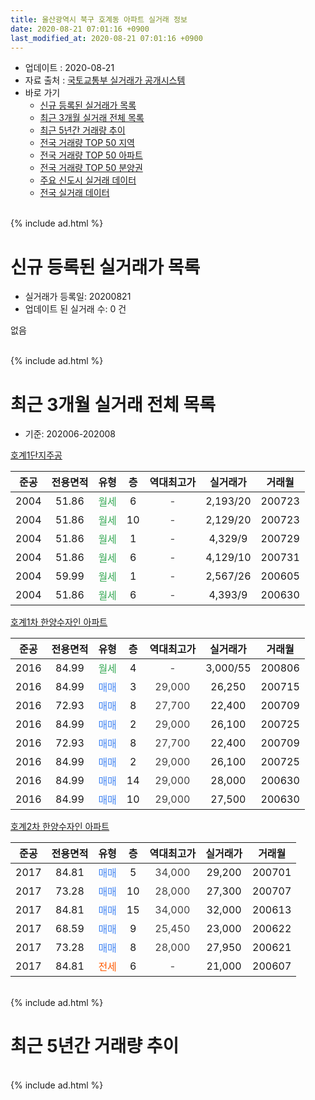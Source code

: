 ```yaml
---
title: 울산광역시 북구 호계동 아파트 실거래 정보
date: 2020-08-21 07:01:16 +0900
last_modified_at: 2020-08-21 07:01:16 +0900
---
```


* 업데이트 : 2020-08-21
* 자료 출처 : [국토교통부 실거래가 공개시스템](http://rt.molit.go.kr)
* 바로 가기
    * [신규 등록된 실거래가 목록](#신규-등록된-실거래가-목록)
    * [최근 3개월 실거래 전체 목록](#최근-3개월-실거래-전체-목록)
    * [최근 5년간 거래량 추이](#최근-5년간-거래량-추이)
    * [전국 거래량 TOP 50 지역](https://inasie.github.io/apt-trade-info/최근-3개월-전국에서-가장-거래가-많이-발생한-지역)
    * [전국 거래량 TOP 50 아파트](https://inasie.github.io/apt-trade-info/최근-3개월-전국에서-가장-거래가-많이-발생한-아파트)
    * [전국 거래량 TOP 50 분양권](https://inasie.github.io/apt-trade-info/최근-3개월-전국에서-가장-거래가-많이-발생한-분양권)
    * [주요 신도시 실거래 데이터](https://inasie.github.io/apt-trade-info/주요-신도시)
    * [전국 실거래 데이터](https://inasie.github.io/apt-trade-info/전국)
<br>
{% include ad.html %}
<br>

# 신규 등록된 실거래가 목록
* 실거래가 등록일: 20200821
* 업데이트 된 실거래 수: 0 건

없음

<br>
{% include ad.html %}
<br>

# 최근 3개월 실거래 전체 목록
* 기준: 202006-202008


[호계1단지주공](https://search.naver.com/search.naver?query=%EC%9A%B8%EC%82%B0%EA%B4%91%EC%97%AD%EC%8B%9C+%EB%B6%81%EA%B5%AC+%ED%98%B8%EA%B3%84%EB%8F%99+%ED%98%B8%EA%B3%841%EB%8B%A8%EC%A7%80%EC%A3%BC%EA%B3%B5)

|준공|전용면적|유형|층|역대최고가|실거래가|거래월|
|:---:|:---:|:---:|:---:|:---:|:---:|:---:|
|2004|51.86|<span style="color:#34a853">월세</span>|6|<span style="color:#444444">-</span>|2,193/20|200723|
|2004|51.86|<span style="color:#34a853">월세</span>|10|<span style="color:#444444">-</span>|2,129/20|200723|
|2004|51.86|<span style="color:#34a853">월세</span>|1|<span style="color:#444444">-</span>|4,329/9|200729|
|2004|51.86|<span style="color:#34a853">월세</span>|6|<span style="color:#444444">-</span>|4,129/10|200731|
|2004|59.99|<span style="color:#34a853">월세</span>|1|<span style="color:#444444">-</span>|2,567/26|200605|
|2004|51.86|<span style="color:#34a853">월세</span>|6|<span style="color:#444444">-</span>|4,393/9|200630|

[호계1차 한양수자인 아파트](https://search.naver.com/search.naver?query=%EC%9A%B8%EC%82%B0%EA%B4%91%EC%97%AD%EC%8B%9C+%EB%B6%81%EA%B5%AC+%ED%98%B8%EA%B3%84%EB%8F%99+%ED%98%B8%EA%B3%841%EC%B0%A8+%ED%95%9C%EC%96%91%EC%88%98%EC%9E%90%EC%9D%B8+%EC%95%84%ED%8C%8C%ED%8A%B8)

|준공|전용면적|유형|층|역대최고가|실거래가|거래월|
|:---:|:---:|:---:|:---:|:---:|:---:|:---:|
|2016|84.99|<span style="color:#34a853">월세</span>|4|<span style="color:#444444">-</span>|3,000/55|200806|
|2016|84.99|<span style="color:#4285f3">매매</span>|3|<span style="color:#444444">29,000</span>|26,250|200715|
|2016|72.93|<span style="color:#4285f3">매매</span>|8|<span style="color:#444444">27,700</span>|22,400|200709|
|2016|84.99|<span style="color:#4285f3">매매</span>|2|<span style="color:#444444">29,000</span>|26,100|200725|
|2016|72.93|<span style="color:#4285f3">매매</span>|8|<span style="color:#444444">27,700</span>|22,400|200709|
|2016|84.99|<span style="color:#4285f3">매매</span>|2|<span style="color:#444444">29,000</span>|26,100|200725|
|2016|84.99|<span style="color:#4285f3">매매</span>|14|<span style="color:#444444">29,000</span>|28,000|200630|
|2016|84.99|<span style="color:#4285f3">매매</span>|10|<span style="color:#444444">29,000</span>|27,500|200630|

[호계2차 한양수자인 아파트](https://search.naver.com/search.naver?query=%EC%9A%B8%EC%82%B0%EA%B4%91%EC%97%AD%EC%8B%9C+%EB%B6%81%EA%B5%AC+%ED%98%B8%EA%B3%84%EB%8F%99+%ED%98%B8%EA%B3%842%EC%B0%A8+%ED%95%9C%EC%96%91%EC%88%98%EC%9E%90%EC%9D%B8+%EC%95%84%ED%8C%8C%ED%8A%B8)

|준공|전용면적|유형|층|역대최고가|실거래가|거래월|
|:---:|:---:|:---:|:---:|:---:|:---:|:---:|
|2017|84.81|<span style="color:#4285f3">매매</span>|5|<span style="color:#444444">34,000</span>|29,200|200701|
|2017|73.28|<span style="color:#4285f3">매매</span>|10|<span style="color:#444444">28,000</span>|27,300|200707|
|2017|84.81|<span style="color:#4285f3">매매</span>|15|<span style="color:#444444">34,000</span>|32,000|200613|
|2017|68.59|<span style="color:#4285f3">매매</span>|9|<span style="color:#444444">25,450</span>|23,000|200622|
|2017|73.28|<span style="color:#4285f3">매매</span>|8|<span style="color:#444444">28,000</span>|27,950|200621|
|2017|84.81|<span style="color:#ff5a00">전세</span>|6|<span style="color:#444444">-</span>|21,000|200607|


<br>
{% include ad.html %}
<br>

# 최근 5년간 거래량 추이


<div style="width:100%;">
    <canvas id="deal_progress" height="200"></canvas>
</div>

<script>
new Chart(document.getElementById("deal_progress"), {
    type: 'line',
    data: {
        labels: ['201508','201509','201510','201511','201512','201601','201602','201603','201604','201605','201606','201607','201608','201609','201610','201611','201612','201701','201702','201703','201704','201705','201706','201707','201708','201709','201710','201711','201712','201801','201802','201803','201804','201805','201806','201807','201808','201809','201810','201811','201812','201901','201902','201903','201904','201905','201906','201907','201908','201909','201910','201911','201912','202001','202002','202003','202004','202005','202006','202007','202008'],
        datasets: [{
            label: '매매',
            pointRadius: 1,
            data: [0, 0, 0, 0, 0, 0, 0, 0, 0, 0, 0, 0, 1, 5, 11, 4, 2, 2, 5, 2, 0, 4, 0, 0, 0, 0, 1, 5, 13, 17, 11, 6, 2, 1, 1, 4, 3, 2, 3, 4, 2, 3, 4, 2, 5, 3, 5, 11, 7, 10, 10, 9, 9, 14, 7, 4, 6, 9, 5, 7, 0],
            borderColor: "rgba(255, 201, 14, 1)",
            backgroundColor: "rgba(255, 201, 14, 0.5)",
            fill: false,
            lineTension: 0
        },{
            label: '전월세',
            pointRadius: 1,
            data: [4, 5, 5, 2, 4, 2, 2, 3, 3, 5, 1, 8, 12, 22, 11, 9, 10, 5, 3, 3, 3, 1, 4, 3, 16, 3, 7, 3, 10, 14, 6, 6, 4, 5, 1, 6, 16, 10, 9, 5, 3, 4, 2, 7, 5, 3, 5, 3, 6, 6, 7, 4, 2, 3, 8, 4, 2, 2, 3, 4, 1],
            borderColor: "rgba(0, 141, 185, 1)",
            backgroundColor: "rgba(0, 141, 185, 0.5)",
            fill: false,
            lineTension: 0
        }
        ]
    },
    options: {
        responsive: true,
        title: {
            display: false
        },
        tooltips: {
            mode: 'index',
            intersect: false
        },
        hover: {
            mode: 'nearest',
            intersect: true
        },
        scales: {
            xAxes: [{
                display: true,
                scaleLabel: {
                    display: true,
                    labelString: '년/월'
                }
            }],
            yAxes: [{
                display: true,
                ticks: {
                    suggestedMin: 0,
                },
                scaleLabel: {
                    display: true,
                    labelString: '실거래 수'
                }
            }]
        }
    }
});

</script>


<br>
{% include ad.html %}
<br>

